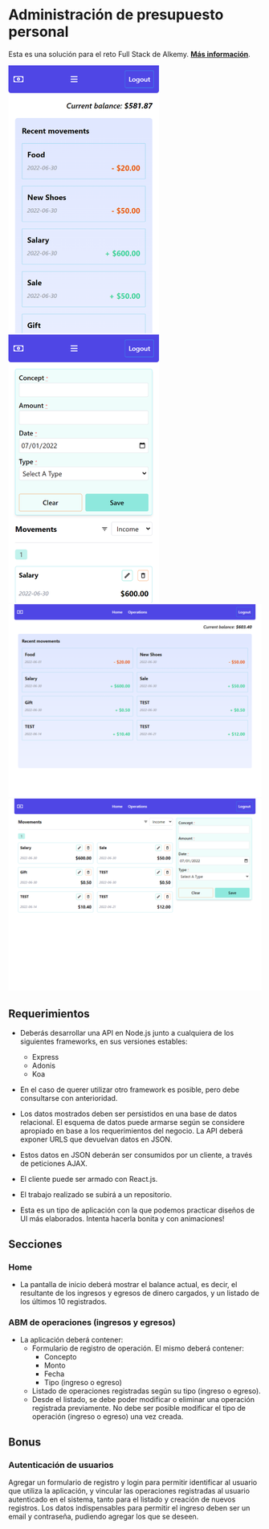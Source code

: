# Administración de presupuesto personal

Esta es una solución para el reto Full Stack de Alkemy. **[Más información](https://github.com/mouredev/Monthly-App-Challenge-2022)**.

<img src="./public/preview-1.png" alt="drawing" width="300"/>
<img src="./public/preview-2.png" alt="drawing" width="300"/>
<img src="./public/preview-3.png" alt="drawing" width="700"/>
<img src="./public/preview-4.png" alt="drawing" width="700"/>

## Requerimientos

- Deberás desarrollar una API en Node.js junto a cualquiera de los siguientes frameworks, en sus versiones estables:

  - Express
  - Adonis
  - Koa

- En el caso de querer utilizar otro framework es posible, pero debe consultarse con anterioridad.

- Los datos mostrados deben ser persistidos en una base de datos relacional. El esquema de
  datos puede armarse según se considere apropiado en base a los requerimientos del
  negocio. La API deberá exponer URLS que devuelvan datos en JSON.

- Estos datos en JSON deberán ser consumidos por un cliente, a través de peticiones AJAX.
- El cliente puede ser armado con React.js.
- El trabajo realizado se subirá a un repositorio.

- Esta es un tipo de aplicación con la que podemos practicar diseños de UI más elaborados. Intenta hacerla bonita y con animaciones!

## Secciones

### Home

- La pantalla de inicio deberá mostrar el balance actual, es decir, el resultante de los ingresos y egresos de dinero cargados, y un listado de los últimos 10 registrados.

### ABM de operaciones (ingresos y egresos)

- La aplicación deberá contener:
  - Formulario de registro de operación. El mismo deberá contener:
    - Concepto
    - Monto
    - Fecha
    - Tipo (ingreso o egreso)
  - Listado de operaciones registradas según su tipo (ingreso o egreso).
  - Desde el listado, se debe poder modificar o eliminar una operación registrada previamente. No debe ser posible modificar el tipo de operación (ingreso o egreso) una vez creada.

## Bonus

### Autenticación de usuarios

Agregar un formulario de registro y login para permitir identificar al usuario que utiliza la
aplicación, y vincular las operaciones registradas al usuario autenticado en el sistema,
tanto para el listado y creación de nuevos registros. Los datos indispensables para permitir
el ingreso deben ser un email y contraseña, pudiendo agregar los que se deseen.
